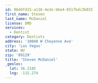 ```yaml
---
id: 06d4fd15-a116-4e2e-bbe4-051fbdc3b015
first_name: Steven
last_name: McDaniel
license: DMD
services:
  - Dentist
category: Dentists
address: '10040 W Cheyenne Ave'
city: 'Las Vegas'
state: NV
zip: '89129'
title: 'Steven McDaniel'
_geoloc:
  lat: 36.2185
  lng: -115.274
---
```

